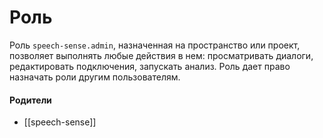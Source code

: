 # Роль

Роль `speech-sense.admin`, назначенная на пространство или проект, позволяет выполнять любые действия в нем: просматривать диалоги, редактировать подключения, запускать анализ. Роль дает право назначать роли другим пользователям.


#### Родители

- [[speech-sense]]
